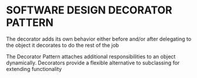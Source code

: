 # SOFTWARE DESIGN DECORATOR PATTERN
The decorator adds its own behavior either before and/or after delegating to
the object it decorates to do the rest of the job

The Decorator Pattern attaches additional responsibilities to an object
dynamically. Decorators provide a flexible alternative to subclassing for
extending functionality
